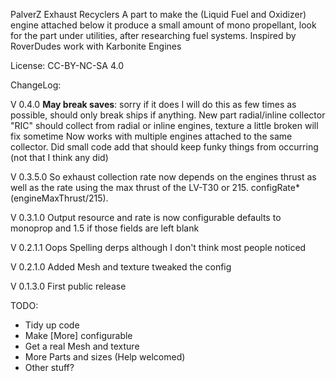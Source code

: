 PalverZ Exhaust Recyclers
A part to make the (Liquid Fuel and Oxidizer) engine attached below it produce a small amount of mono propellant, look for 
the part under utilities, after researching fuel systems. Inspired by RoverDudes work with Karbonite Engines

License:
CC-BY-NC-SA 4.0

ChangeLog: 

V 0.4.0
 **May break saves**: sorry if it does I will do this as few times as possible, should only break ships if anything.
 New part radial/inline collector "RIC" should collect from radial or inline engines, texture a little broken will fix sometime
 Now works with multiple engines attached to the same collector.
 Did small code add that should keep funky things from occurring (not that I think any did)
 
V 0.3.5.0
So exhaust collection rate now depends on the engines thrust as well as the rate using the max thrust of 
the LV-T30 or 215.  configRate*(engineMaxThrust/215).

V 0.3.1.0
Output resource and rate is now configurable defaults to monoprop and 1.5 if those fields are left blank

V 0.2.1.1
Oops Spelling derps although I don't think most people noticed

V 0.2.1.0 
Added Mesh and texture
tweaked the config

V 0.1.3.0
First public release

TODO: 

- Tidy up code
- Make [More] configurable
- Get a real Mesh and texture
- More Parts and sizes (Help welcomed)
- Other stuff?